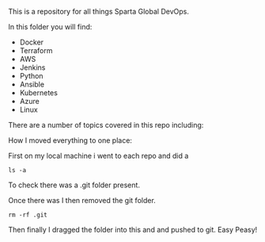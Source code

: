 
This is a repository for all things Sparta Global DevOps.

In this folder you will find:
* Docker
* Terraform
* AWS
* Jenkins
* Python
* Ansible
* Kubernetes
* Azure
* Linux

There are a number of topics covered in this repo including:



How I moved everything to one place:


First on my local machine i went to each repo and did a 

```
ls -a
```
To check there was a .git folder present.

Once there was I then removed the git folder.

```
rm -rf .git
```


Then finally I dragged the folder into this and and pushed to git. Easy Peasy!

